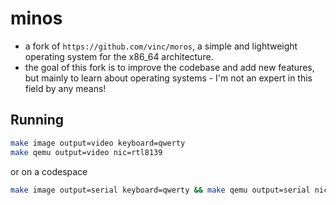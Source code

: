 # minos
- a fork of `https://github.com/vinc/moros`, a simple and lightweight operating system for the x86_64 architecture.
- the goal of this fork is to improve the codebase and add new features, but mainly to learn about operating systems - I'm not an expert in this field by any means!
## Running
```bash
make image output=video keyboard=qwerty
make qemu output=video nic=rtl8139
```
or on a codespace
```bash
make image output=serial keyboard=qwerty && make qemu output=serial nic=rtl8139
```